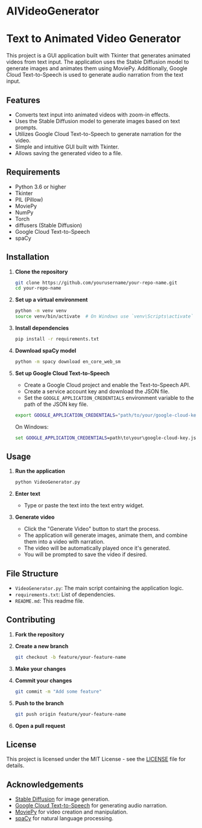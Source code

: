 ﻿# AIVideoGenerator

# Text to Animated Video Generator

This project is a GUI application built with Tkinter that generates animated videos from text input. The application uses the Stable Diffusion model to generate images and animates them using MoviePy. Additionally, Google Cloud Text-to-Speech is used to generate audio narration from the text input. 

## Features

- Converts text input into animated videos with zoom-in effects.
- Uses the Stable Diffusion model to generate images based on text prompts.
- Utilizes Google Cloud Text-to-Speech to generate narration for the video.
- Simple and intuitive GUI built with Tkinter.
- Allows saving the generated video to a file.

## Requirements

- Python 3.6 or higher
- Tkinter
- PIL (Pillow)
- MoviePy
- NumPy
- Torch
- diffusers (Stable Diffusion)
- Google Cloud Text-to-Speech
- spaCy

## Installation

1. **Clone the repository**

    ```bash
    git clone https://github.com/yourusername/your-repo-name.git
    cd your-repo-name
    ```

2. **Set up a virtual environment**

    ```bash
    python -m venv venv
    source venv/bin/activate  # On Windows use `venv\Scripts\activate`
    ```

3. **Install dependencies**

    ```bash
    pip install -r requirements.txt
    ```

4. **Download spaCy model**

    ```bash
    python -m spacy download en_core_web_sm
    ```

5. **Set up Google Cloud Text-to-Speech**

    - Create a Google Cloud project and enable the Text-to-Speech API.
    - Create a service account key and download the JSON file.
    - Set the `GOOGLE_APPLICATION_CREDENTIALS` environment variable to the path of the JSON key file.

    ```bash
    export GOOGLE_APPLICATION_CREDENTIALS="path/to/your/google-cloud-key.json"
    ```

    On Windows:

    ```cmd
    set GOOGLE_APPLICATION_CREDENTIALS=path\to\your\google-cloud-key.json
    ```

## Usage

1. **Run the application**

    ```bash
    python VideoGenerator.py
    ```

2. **Enter text**

    - Type or paste the text into the text entry widget.

3. **Generate video**

    - Click the "Generate Video" button to start the process.
    - The application will generate images, animate them, and combine them into a video with narration.
    - The video will be automatically played once it's generated.
    - You will be prompted to save the video if desired.

## File Structure

- `VideoGenerator.py`: The main script containing the application logic.
- `requirements.txt`: List of dependencies.
- `README.md`: This readme file.

## Contributing

1. **Fork the repository**
2. **Create a new branch**

    ```bash
    git checkout -b feature/your-feature-name
    ```

3. **Make your changes**
4. **Commit your changes**

    ```bash
    git commit -m "Add some feature"
    ```

5. **Push to the branch**

    ```bash
    git push origin feature/your-feature-name
    ```

6. **Open a pull request**

## License

This project is licensed under the MIT License - see the [LICENSE](LICENSE) file for details.

## Acknowledgements

- [Stable Diffusion](https://github.com/CompVis/stable-diffusion) for image generation.
- [Google Cloud Text-to-Speech](https://cloud.google.com/text-to-speech) for generating audio narration.
- [MoviePy](https://zulko.github.io/moviepy/) for video creation and manipulation.
- [spaCy](https://spacy.io/) for natural language processing.

